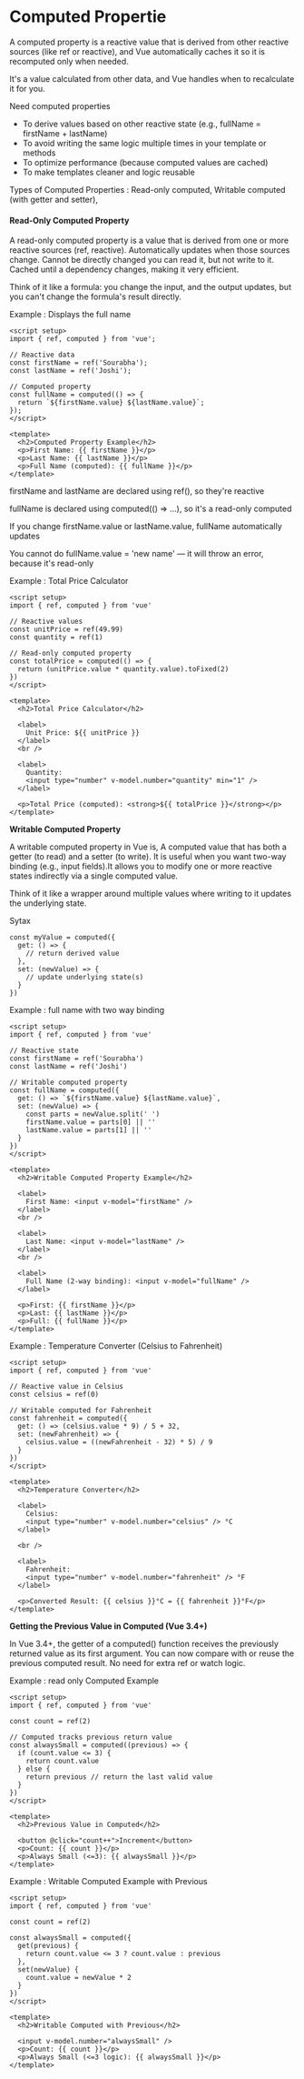 # Computed Propertie 

A computed property is a reactive value that is derived from other reactive sources (like ref or reactive), and Vue automatically caches it so it is recomputed only when needed.

It's a value calculated from other data, and Vue handles when to recalculate it for you.

Need computed properties
- To derive values based on other reactive state (e.g., fullName = firstName + lastName)
- To avoid writing the same logic multiple times in your template or methods
- To optimize performance (because computed values are cached)
- To make templates cleaner and logic reusable

Types of Computed Properties : Read-only computed, Writable computed (with getter and setter), 


#### **Read-Only Computed Property**

A read-only computed property is a value that is derived from one or more reactive sources (ref, reactive). Automatically updates when those sources change. Cannot be directly changed you can read it, but not write to it. Cached until a dependency changes, making it very efficient.

Think of it like a formula: you change the input, and the output updates, but you can't change the formula's result directly.

Example : Displays the full name

```
<script setup>
import { ref, computed } from 'vue';

// Reactive data
const firstName = ref('Sourabha');
const lastName = ref('Joshi');

// Computed property
const fullName = computed(() => {
  return `${firstName.value} ${lastName.value}`;
});
</script>

<template>
  <h2>Computed Property Example</h2>
  <p>First Name: {{ firstName }}</p>
  <p>Last Name: {{ lastName }}</p>
  <p>Full Name (computed): {{ fullName }}</p>
</template>
```
firstName and lastName are declared using ref(), so they're reactive

fullName is declared using computed(() => ...), so it's a read-only computed

If you change firstName.value or lastName.value, fullName automatically updates

You cannot do fullName.value = 'new name' — it will throw an error, because it's read-only

Example : Total Price Calculator
```
<script setup>
import { ref, computed } from 'vue'

// Reactive values
const unitPrice = ref(49.99)
const quantity = ref(1)

// Read-only computed property
const totalPrice = computed(() => {
  return (unitPrice.value * quantity.value).toFixed(2)
})
</script>

<template>
  <h2>Total Price Calculator</h2>

  <label>
    Unit Price: ${{ unitPrice }}
  </label>
  <br />

  <label>
    Quantity:
    <input type="number" v-model.number="quantity" min="1" />
  </label>

  <p>Total Price (computed): <strong>${{ totalPrice }}</strong></p>
</template>

```

**Writable Computed Property**

A writable computed property in Vue is, A computed value that has both a getter (to read) and a setter (to write). It is useful when you want two-way binding (e.g., input fields).It allows you to modify one or more reactive states indirectly via a single computed value.

Think of it like a wrapper around multiple values where writing to it updates the underlying state.

Sytax
```
const myValue = computed({
  get: () => {
    // return derived value
  },
  set: (newValue) => {
    // update underlying state(s)
  }
})
```

Example : full name with two way binding

```
<script setup>
import { ref, computed } from 'vue'

// Reactive state
const firstName = ref('Sourabha')
const lastName = ref('Joshi')

// Writable computed property
const fullName = computed({
  get: () => `${firstName.value} ${lastName.value}`,
  set: (newValue) => {
    const parts = newValue.split(' ')
    firstName.value = parts[0] || ''
    lastName.value = parts[1] || ''
  }
})
</script>

<template>
  <h2>Writable Computed Property Example</h2>

  <label>
    First Name: <input v-model="firstName" />
  </label>
  <br />

  <label>
    Last Name: <input v-model="lastName" />
  </label>
  <br />

  <label>
    Full Name (2-way binding): <input v-model="fullName" />
  </label>

  <p>First: {{ firstName }}</p>
  <p>Last: {{ lastName }}</p>
  <p>Full: {{ fullName }}</p>
</template>
```

Example : Temperature Converter (Celsius to Fahrenheit)

```
<script setup>
import { ref, computed } from 'vue'

// Reactive value in Celsius
const celsius = ref(0)

// Writable computed for Fahrenheit
const fahrenheit = computed({
  get: () => (celsius.value * 9) / 5 + 32,
  set: (newFahrenheit) => {
    celsius.value = ((newFahrenheit - 32) * 5) / 9
  }
})
</script>

<template>
  <h2>Temperature Converter</h2>

  <label>
    Celsius:
    <input type="number" v-model.number="celsius" /> °C
  </label>

  <br />

  <label>
    Fahrenheit:
    <input type="number" v-model.number="fahrenheit" /> °F
  </label>

  <p>Converted Result: {{ celsius }}°C = {{ fahrenheit }}°F</p>
</template>
```

**Getting the Previous Value in Computed (Vue 3.4+)**

In Vue 3.4+, the getter of a computed() function receives the previously returned value as its first argument. You can now compare with or reuse the previous computed result. No need for extra ref or watch logic.

Example : read only Computed Example

```
<script setup>
import { ref, computed } from 'vue'

const count = ref(2)

// Computed tracks previous return value
const alwaysSmall = computed((previous) => {
  if (count.value <= 3) {
    return count.value
  } else {
    return previous // return the last valid value
  }
})
</script>

<template>
  <h2>Previous Value in Computed</h2>

  <button @click="count++">Increment</button>
  <p>Count: {{ count }}</p>
  <p>Always Small (<=3): {{ alwaysSmall }}</p>
</template>
```

Example : Writable Computed Example with Previous

```
<script setup>
import { ref, computed } from 'vue'

const count = ref(2)

const alwaysSmall = computed({
  get(previous) {
    return count.value <= 3 ? count.value : previous
  },
  set(newValue) {
    count.value = newValue * 2
  }
})
</script>

<template>
  <h2>Writable Computed with Previous</h2>

  <input v-model.number="alwaysSmall" />
  <p>Count: {{ count }}</p>
  <p>Always Small (<=3 logic): {{ alwaysSmall }}</p>
</template>
```
